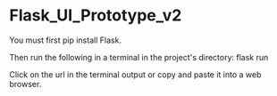# Flask_UI_Prototype_v2
You must first pip install Flask.

Then run the following in a terminal in the project's directory: flask run

Click on the url in the terminal output or copy and paste it into a web browser.

